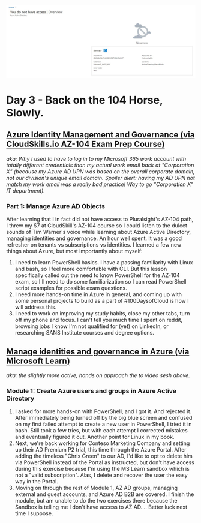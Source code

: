 ![Someone stole my toys from the AZ sandbox](https://github.com/zperk028/100DaysofCloud/blob/main/Journey/003/azAD%20sandbox%20error.JPG)

# Day 3 - Back on the 104 Horse, Slowly.

## [Azure Identity Management and Governance (via CloudSkills.io AZ-104 Exam Prep Course)](https://portal.cloudskills.io/products/azure-administrator-az-104-exam-prep-course)

*aka: Why I used to have to log in to my Microsoft 365 work account with totally different credentials than my actual work email back at "Corporation X" (because my Azure AD UPN was based on the overall corporate domain, not our division's unique email domain. Spoiler alert: having my AD UPN not match my work email was a really bad practice! Way to go "Corporation X" IT department).*

### Part 1: Manage Azure AD Objects

After learning that I in fact did not have access to Pluralsight's AZ-104 path, I threw my $7 at CloudSkill's AZ-104 course so I could listen to the dulcet sounds of Tim Warner's voice while learning about Azure Active Directory, managing identities and governance. An hour well spent. It was a good refresher on tenants vs subscriptions vs identities. I learned a few new things about Azure, but most importantly about myself:

1. I need to learn PowerShell basics. I have a passing familiarity with Linux and bash, so I feel more comfortable with CLI. But this lesson specifically called out the need to know PowerShell for the AZ-104 exam, so I'll need to do some familiarization so I can read PowerShell script examples for possible exam questions.
2. I need more hands-on time in Azure in general, and coming up with some personal projects to build as a part of #100DaysofCloud is how I will address this.
3. I need to work on improving my study habits, close my other tabs, turn off my phone and focus. I can't tell you much time I spent on reddit, browsing jobs I know I'm not qualified for (yet) on LinkedIn, or researching SANS Institute courses and degree options.

## [Manage identities and governance in Azure (via Microsoft Learn)](https://docs.microsoft.com/en-us/learn/paths/az-104-manage-identities-governance/?source=learn)
 
*aka: the slightly more active, hands on approach the to video sesh above.*

### Module 1: Create Azure users and groups in Azure Active Directory 

1. I asked for more hands-on with PowerShell, and I got it. And rejected it. After immediately being turned off by the big blue screen and confused on my first failed attempt to create a new user in PowerShell, I tried it in bash. Still took a few tries, but with each attempt I corrected mistakes and eventually figured it out. Another point for Linux in my book. 
2. Next, we're back working for Conteso Marketing Company and setting up their AD Premium P2 trial, this time through the Azure Portal. After adding the timeless "Chris Green" to our AD, I'd like to opt to delete him via PowerShell instead of the Portal as instructed, but don't have access during this exercise because I'm using the MS Learn sandbox which is not a "valid subscription". Alas, I delete and recover the user the easy way in the Portal. 
3. Moving on through the rest of Module 1, AZ AD groups, managing external and guest accounts, and Azure AD B2B are covered. I finish the module, but am unable to do the two exercises there because the Sandbox is telling me I don't have access to AZ AD.... Better luck next time I suppose.
